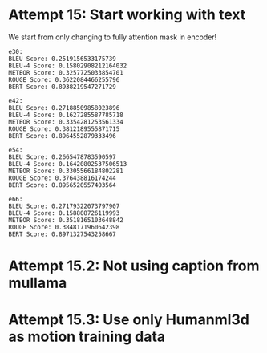 
# Attempt 15: Start working with text
We start from only changing to fully attention mask in encoder!
    
    e30:
    BLEU Score: 0.2519156533175739
    BLEU-4 Score: 0.15802908212164032
    METEOR Score: 0.3257725033854701
    ROUGE Score: 0.3622084466255796
    BERT Score: 0.8938219547271729

    e42:
    BLEU Score: 0.27188509858023896
    BLEU-4 Score: 0.1627285587785718
    METEOR Score: 0.3354281253561334
    ROUGE Score: 0.3812189555871715
    BERT Score: 0.8964552879333496

    e54:
    BLEU Score: 0.2665478783590597
    BLEU-4 Score: 0.16420802537506513
    METEOR Score: 0.3305566184802281
    ROUGE Score: 0.376438816174244
    BERT Score: 0.8956520557403564

    e66:
    BLEU Score: 0.27179322073797907
    BLEU-4 Score: 0.158808726119993
    METEOR Score: 0.3518165103648842
    ROUGE Score: 0.3848171960642398
    BERT Score: 0.8971327543258667

# Attempt 15.2: Not using caption from mullama

# Attempt 15.3: Use only Humanml3d as motion training data
